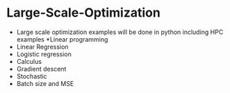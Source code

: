 # Large-Scale-Optimization
* Large scale optimization examples will be done in python
including HPC examples
*Linear programming
* Linear Regression
* Logistic regression
* Calculus
* Gradient descent
* Stochastic
* Batch size and MSE
